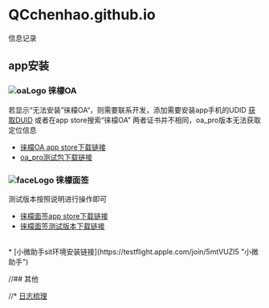 # QCchenhao.github.io
信息记录
## app安装

###  ![oaLogo](https://qcchenhao.github.io/oa_pro/30.png "oa logo") 徕檬OA
[oaLogo]:https://apps.apple.com/cn/app/徕檬oa/id1536723169 "oaLogo"  
若显示“无法安装”徕檬OA“，则需要联系开发，添加需要安装app手机的UDID
[获取DUID](https://www.pgyer.com/tools/udid "蒲公英获取UDID工具")
或者在app store搜索“徕檬OA” 
两者证书并不相同，oa_pro版本无法获取定位信息
<br>
* [徕檬OA app store下载链接](https://apps.apple.com/cn/app/徕檬oa/id1536723169 "官网下载地址") 
* [oa_pro测试包下载链接](itms-services://?action=download-manifest&url=https://qcchenhao.github.io/oa_pro/manifest.plist "点击安装即可安装") 


###  ![faceLogo](https://qcchenhao.github.io/face/30.png "面签 logo") 徕檬面签
[faceLogo]:https://apps.apple.com/cn/app/徕檬面签/id1536910735 "face Logo"  
测试版本按照说明进行操作即可
<br>
* [徕檬面签app store下载链接](https://apps.apple.com/cn/app/徕檬面签/id1536910735 "官网下载地址") 
* [徕檬面签测试版本下载链接](itms-services://?action=download-manifest&url=https://qcchenhao.github.io/mobileApproval/manifest_sit.plist "点击安装即可安装") 

<br>
* [小微助手sit环境安装链接](https://testflight.apple.com/join/5mtVUZI5 "小微助手") 

//## 其他

//* [日志梳理](https://shujincloud.feishu.cn/sheets/shtcnRN14EaOTZXlVdbwRMV805e "25号") 
